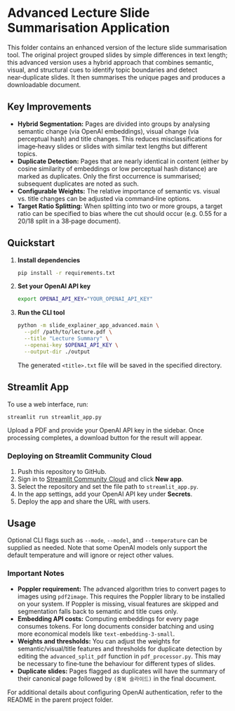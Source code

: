 # Advanced Lecture Slide Summarisation Application

This folder contains an enhanced version of the lecture slide summarisation tool. The original project grouped slides by simple differences in text length; this advanced version uses a hybrid approach that combines semantic, visual, and structural cues to identify topic boundaries and detect near‑duplicate slides. It then summarises the unique pages and produces a downloadable document.

## Key Improvements

* **Hybrid Segmentation:** Pages are divided into groups by analysing semantic change (via OpenAI embeddings), visual change (via perceptual hash) and title changes. This reduces misclassifications for image‑heavy slides or slides with similar text lengths but different topics.
* **Duplicate Detection:** Pages that are nearly identical in content (either by cosine similarity of embeddings or low perceptual hash distance) are marked as duplicates. Only the first occurrence is summarised; subsequent duplicates are noted as such.
* **Configurable Weights:** The relative importance of semantic vs. visual vs. title changes can be adjusted via command‑line options.
* **Target Ratio Splitting:** When splitting into two or more groups, a target ratio can be specified to bias where the cut should occur (e.g. 0.55 for a 20/18 split in a 38‑page document).

## Quickstart

1. **Install dependencies**
   ```bash
   pip install -r requirements.txt
   ```
2. **Set your OpenAI API key**
   ```bash
   export OPENAI_API_KEY="YOUR_OPENAI_API_KEY"
   ```
3. **Run the CLI tool**
   ```bash
   python -m slide_explainer_app_advanced.main \
     --pdf /path/to/lecture.pdf \
     --title "Lecture Summary" \
     --openai-key $OPENAI_API_KEY \
     --output-dir ./output
   ```
   The generated `<title>.txt` file will be saved in the specified directory.

## Streamlit App

To use a web interface, run:

```bash
streamlit run streamlit_app.py
```

Upload a PDF and provide your OpenAI API key in the sidebar. Once processing completes, a download button for the result will appear.

### Deploying on Streamlit Community Cloud

1. Push this repository to GitHub.
2. Sign in to [Streamlit Community Cloud](https://streamlit.io/cloud) and click **New app**.
3. Select the repository and set the file path to `streamlit_app.py`.
4. In the app settings, add your OpenAI API key under **Secrets**.
5. Deploy the app and share the URL with users.

## Usage

Optional CLI flags such as `--mode`, `--model`, and `--temperature` can be supplied as needed. Note that some OpenAI models only support the default temperature and will ignore or reject other values.

### Important Notes

* **Poppler requirement:** The advanced algorithm tries to convert pages to images using ``pdf2image``. This requires the Poppler library to be installed on your system. If Poppler is missing, visual features are skipped and segmentation falls back to semantic and title cues only.
* **Embedding API costs:** Computing embeddings for every page consumes tokens. For long documents consider batching and using more economical models like ``text-embedding-3-small``.
* **Weights and thresholds:** You can adjust the weights for semantic/visual/title features and thresholds for duplicate detection by editing the ``advanced_split_pdf`` function in ``pdf_processor.py``. This may be necessary to fine‑tune the behaviour for different types of slides.
* **Duplicate slides:** Pages flagged as duplicates will have the summary of their canonical page followed by ``(중복 슬라이드)`` in the final document.

For additional details about configuring OpenAI authentication, refer to the README in the parent project folder.
